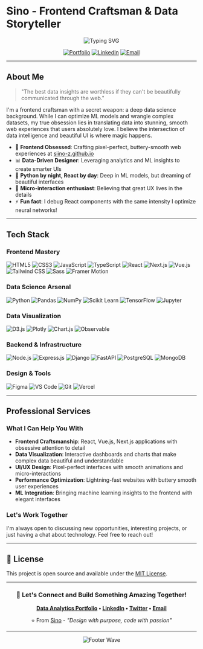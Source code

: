 # Sino - Frontend Craftsman & Data Storyteller

<div align="center">
  <img src="https://readme-typing-svg.herokuapp.com?font=Fira+Code&pause=1000&color=36BCF7&center=true&vCenter=true&width=500&lines=Frontend+Craftsman;Data+Visualization+Artist;UI%2FUX+Obsessive;Beautiful+Web+Experiences" alt="Typing SVG" />
</div>

<div align="center">
  
  [![Portfolio](https://img.shields.io/badge/Portfolio-FF5722?style=for-the-badge&logo=todoist&logoColor=white)](https://siino-z.github.io/)
  [![LinkedIn](https://img.shields.io/badge/LinkedIn-0077B5?style=for-the-badge&logo=linkedin&logoColor=white)](https://linkedin.com/in/sino-z)
  [![Email](https://img.shields.io/badge/Email-D14836?style=for-the-badge&logo=gmail&logoColor=white)](mailto:sinothaboz@gmail.com)
  
  
</div>

---

## About Me

> "The best data insights are worthless if they can't be beautifully communicated through the web."

I'm a frontend craftsman with a secret weapon: a deep data science background. While I can optimize ML models and wrangle complex datasets, my true obsession lies in translating data into stunning, smooth web experiences that users absolutely love. I believe the intersection of data intelligence and beautiful UI is where magic happens.

- 🎨 **Frontend Obsessed**: Crafting pixel-perfect, buttery-smooth web experiences at [siino-z.github.io](https://siino-z.github.io/)
- 📊 **Data-Driven Designer**: Leveraging analytics and ML insights to create smarter UIs
- 🧠 **Python by night, React by day**: Deep in ML models, but dreaming of beautiful interfaces
- 💫 **Micro-interaction enthusiast**: Believing that great UX lives in the details
- ⚡ **Fun fact**: I debug React components with the same intensity I optimize neural networks!

---

## Tech Stack

### Frontend Mastery
![HTML5](https://img.shields.io/badge/HTML5-E34F26?style=flat-square&logo=html5&logoColor=white)
![CSS3](https://img.shields.io/badge/CSS3-1572B6?style=flat-square&logo=css3&logoColor=white)
![JavaScript](https://img.shields.io/badge/JavaScript-F7DF1E?style=flat-square&logo=javascript&logoColor=black)
![TypeScript](https://img.shields.io/badge/TypeScript-3178C6?style=flat-square&logo=typescript&logoColor=white)
![React](https://img.shields.io/badge/React-61DAFB?style=flat-square&logo=react&logoColor=black)
![Next.js](https://img.shields.io/badge/Next.js-000000?style=flat-square&logo=next.js&logoColor=white)
![Vue.js](https://img.shields.io/badge/Vue.js-4FC08D?style=flat-square&logo=vue.js&logoColor=white)
![Tailwind CSS](https://img.shields.io/badge/Tailwind_CSS-38B2AC?style=flat-square&logo=tailwind-css&logoColor=white)
![Sass](https://img.shields.io/badge/Sass-CC6699?style=flat-square&logo=sass&logoColor=white)
![Framer Motion](https://img.shields.io/badge/Framer_Motion-0055FF?style=flat-square&logo=framer&logoColor=white)

### Data Science Arsenal
![Python](https://img.shields.io/badge/Python-3776AB?style=flat-square&logo=python&logoColor=white)
![Pandas](https://img.shields.io/badge/Pandas-150458?style=flat-square&logo=pandas&logoColor=white)
![NumPy](https://img.shields.io/badge/NumPy-013243?style=flat-square&logo=numpy&logoColor=white)
![Scikit Learn](https://img.shields.io/badge/Scikit_Learn-F7931E?style=flat-square&logo=scikit-learn&logoColor=white)
![TensorFlow](https://img.shields.io/badge/TensorFlow-FF6F00?style=flat-square&logo=tensorflow&logoColor=white)
![Jupyter](https://img.shields.io/badge/Jupyter-F37626?style=flat-square&logo=jupyter&logoColor=white)

### Data Visualization
![D3.js](https://img.shields.io/badge/D3.js-F9A03C?style=flat-square&logo=d3.js&logoColor=white)
![Plotly](https://img.shields.io/badge/Plotly-3F4F75?style=flat-square&logo=plotly&logoColor=white)
![Chart.js](https://img.shields.io/badge/Chart.js-FF6384?style=flat-square&logo=chart.js&logoColor=white)
![Observable](https://img.shields.io/badge/Observable-1F1F1F?style=flat-square&logo=observable&logoColor=white)

### Backend & Infrastructure
![Node.js](https://img.shields.io/badge/Node.js-339933?style=flat-square&logo=node.js&logoColor=white)
![Express.js](https://img.shields.io/badge/Express.js-000000?style=flat-square&logo=express&logoColor=white)
![Django](https://img.shields.io/badge/Django-092E20?style=flat-square&logo=django&logoColor=white)
![FastAPI](https://img.shields.io/badge/FastAPI-009688?style=flat-square&logo=fastapi&logoColor=white)
![PostgreSQL](https://img.shields.io/badge/PostgreSQL-336791?style=flat-square&logo=postgresql&logoColor=white)
![MongoDB](https://img.shields.io/badge/MongoDB-47A248?style=flat-square&logo=mongodb&logoColor=white)

### Design & Tools
![Figma](https://img.shields.io/badge/Figma-F24E1E?style=flat-square&logo=figma&logoColor=white)
![VS Code](https://img.shields.io/badge/VS_Code-007ACC?style=flat-square&logo=visual-studio-code&logoColor=white)
![Git](https://img.shields.io/badge/Git-F05032?style=flat-square&logo=git&logoColor=white)
![Vercel](https://img.shields.io/badge/Vercel-000000?style=flat-square&logo=vercel&logoColor=white)

---


## Professional Services

### What I Can Help You With

- **Frontend Craftsmanship**: React, Vue.js, Next.js applications with obsessive attention to detail
- **Data Visualization**: Interactive dashboards and charts that make complex data beautiful and understandable
- **UI/UX Design**: Pixel-perfect interfaces with smooth animations and micro-interactions
- **Performance Optimization**: Lightning-fast websites with buttery smooth user experiences
- **ML Integration**: Bringing machine learning insights to the frontend with elegant interfaces

### Let's Work Together

I'm always open to discussing new opportunities, interesting projects, or just having a chat about technology. Feel free to reach out!

---

## 📜 License

This project is open source and available under the [MIT License](LICENSE).

---

<div align="center">

### 🤝 Let's Connect and Build Something Amazing Together!

**[Data Analytics Portfolio](https://siino-z.github.io/) • [LinkedIn](https://linkedin.com/in/sino-z) • [Twitter](https://twitter.com/your-handle) • [Email](mailto:sinothaboz@gmail.com)**

⭐️ From [Sino](https://github.com/siino-z) - *"Design with purpose, code with passion"*

</div>

---

<div align="center">
  <img src="https://capsule-render.vercel.app/api?type=waving&color=gradient&height=100&section=footer" alt="Footer Wave" />
</div>
